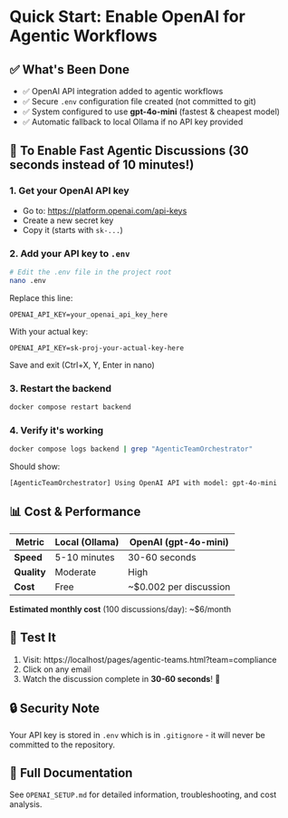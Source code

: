# Quick Start: Enable OpenAI for Agentic Workflows

## ✅ What's Been Done
- ✅ OpenAI API integration added to agentic workflows
- ✅ Secure `.env` configuration file created (not committed to git)
- ✅ System configured to use **gpt-4o-mini** (fastest & cheapest model)
- ✅ Automatic fallback to local Ollama if no API key provided

## 🚀 To Enable Fast Agentic Discussions (30 seconds instead of 10 minutes!)

### 1. Get your OpenAI API key
- Go to: https://platform.openai.com/api-keys
- Create a new secret key
- Copy it (starts with `sk-...`)

### 2. Add your API key to `.env`
```bash
# Edit the .env file in the project root
nano .env
```

Replace this line:
```env
OPENAI_API_KEY=your_openai_api_key_here
```

With your actual key:
```env
OPENAI_API_KEY=sk-proj-your-actual-key-here
```

Save and exit (Ctrl+X, Y, Enter in nano)

### 3. Restart the backend
```bash
docker compose restart backend
```

### 4. Verify it's working
```bash
docker compose logs backend | grep "AgenticTeamOrchestrator"
```

Should show:
```
[AgenticTeamOrchestrator] Using OpenAI API with model: gpt-4o-mini
```

## 📊 Cost & Performance

| Metric | Local (Ollama) | OpenAI (gpt-4o-mini) |
|--------|---------------|---------------------|
| **Speed** | 5-10 minutes | 30-60 seconds |
| **Quality** | Moderate | High |
| **Cost** | Free | ~$0.002 per discussion |

**Estimated monthly cost** (100 discussions/day): ~$6/month

## 🧪 Test It

1. Visit: https://localhost/pages/agentic-teams.html?team=compliance
2. Click on any email
3. Watch the discussion complete in **30-60 seconds**! 🚀

## 🔒 Security Note
Your API key is stored in `.env` which is in `.gitignore` - it will never be committed to the repository.

## 📖 Full Documentation
See `OPENAI_SETUP.md` for detailed information, troubleshooting, and cost analysis.

